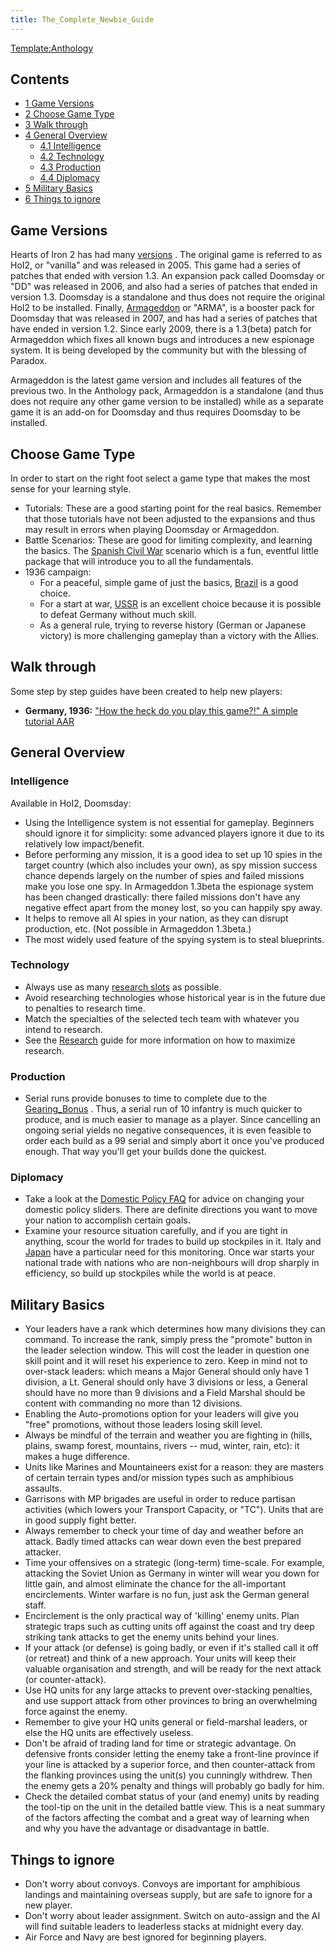 ```yaml
---
title: The_Complete_Newbie_Guide
---
```

 [Template:Anthology](/wiki/index.php?title=Template:Anthology&action=edit&redlink=1 "Template:Anthology (page does not exist)")

Contents
--------

*   [1 Game Versions](#Game_Versions)
*   [2 Choose Game Type](#Choose_Game_Type)
*   [3 Walk through](#Walk_through)
*   [4 General Overview](#General_Overview)
    *   [4.1 Intelligence](#Intelligence)
    *   [4.2 Technology](#Technology)
    *   [4.3 Production](#Production)
    *   [4.4 Diplomacy](#Diplomacy)
*   [5 Military Basics](#Military_Basics)
*   [6 Things to ignore](#Things_to_ignore)

Game Versions
-------------

Hearts of Iron 2 has had many [versions](/wiki/Versioning "Versioning") . The original game is referred to as HoI2, or "vanilla" and was released in 2005. This game had a series of patches that ended with version 1.3. An expansion pack called Doomsday or "DD" was released in 2006, and also had a series of patches that ended in version 1.3. Doomsday is a standalone and thus does not require the original HoI2 to be installed. Finally, [Armageddon](/wiki/Armageddon "Armageddon") or "ARMA", is a booster pack for Doomsday that was released in 2007, and has had a series of patches that have ended in version 1.2. Since early 2009, there is a 1.3(beta) patch for Armageddon which fixes all known bugs and introduces a new espionage system. It is being developed by the community but with the blessing of Paradox.

Armageddon is the latest game version and includes all features of the previous two. In the Anthology pack, Armageddon is a standalone (and thus does not require any other game version to be installed) while as a separate game it is an add-on for Doomsday and thus requires Doomsday to be installed.

Choose Game Type
----------------

In order to start on the right foot select a game type that makes the most sense for your learning style.

*   Tutorials: These are a good starting point for the real basics. Remember that those tutorials have not been adjusted to the expansions and thus may result in errors when playing Doomsday or Armageddon.
*   Battle Scenarios: These are good for limiting complexity, and learning the basics. The [Spanish Civil War](/wiki/Spanish_Civil_War "Spanish Civil War") scenario which is a fun, eventful little package that will introduce you to all the fundamentals.
*   1936 campaign:
    *   For a peaceful, simple game of just the basics, [Brazil](/wiki/Brazil_strategy "Brazil strategy") is a good choice.
    *   For a start at war, [USSR](/wiki/USSR_strategy "USSR strategy") is an excellent choice because it is possible to defeat Germany without much skill.
    *   As a general rule, trying to reverse history (German or Japanese victory) is more challenging gameplay than a victory with the Allies.

Walk through
------------

Some step by step guides have been created to help new players:

*   **Germany, 1936:** ["How the heck do you play this game?!" A simple tutorial AAR](http://forum.paradoxplaza.com/forum/showthread.php?t=378841)

General Overview
----------------

### Intelligence

Available in HoI2, Doomsday:

*   Using the Intelligence system is not essential for gameplay. Beginners should ignore it for simplicity: some advanced players ignore it due to its relatively low impact/benefit.
*   Before performing any mission, it is a good idea to set up 10 spies in the target country (which also includes your own), as spy mission success chance depends largely on the number of spies and failed missions make you lose one spy. In Armageddon 1.3beta the espionage system has been changed drastically: there failed missions don't have any negative effect apart from the money lost, so you can happily spy away.
*   It helps to remove all AI spies in your nation, as they can disrupt production, etc. (Not possible in Armageddon 1.3beta.)
*   The most widely used feature of the spying system is to steal blueprints.

### Technology

*   Always use as many [research slots](/wiki/Research_Slot "Research Slot") as possible.
*   Avoid researching technologies whose historical year is in the future due to penalties to research time.
*   Match the specialties of the selected tech team with whatever you intend to research.
*   See the [Research](/wiki/Research "Research") guide for more information on how to maximize research.

### Production

*   Serial runs provide bonuses to time to complete due to the [Gearing\_Bonus](/wiki/Gearing_Bonus "Gearing Bonus") . Thus, a serial run of 10 infantry is much quicker to produce, and is much easier to manage as a player. Since cancelling an ongoing serial yields no negative consequences, it is even feasible to order each build as a 99 serial and simply abort it once you've produced enough. That way you'll get your builds done the quickest.

### Diplomacy

*   Take a look at the [Domestic Policy FAQ](/wiki/Domestic_Policy_FAQ "Domestic Policy FAQ") for advice on changing your domestic policy sliders. There are definite directions you want to move your nation to accomplish certain goals.
*   Examine your resource situation carefully, and if you are tight in anything, scour the world for trades to build up stockpiles in it. Italy and [Japan](/wiki/Japan "Japan") have a particular need for this monitoring. Once war starts your national trade with nations who are non-neighbours will drop sharply in efficiency, so build up stockpiles while the world is at peace.

Military Basics
---------------

*   Your leaders have a rank which determines how many divisions they can command. To increase the rank, simply press the "promote" button in the leader selection window. This will cost the leader in question one skill point and it will reset his experience to zero. Keep in mind not to over-stack leaders: which means a Major General should only have 1 division, a Lt. General should only have 3 divisions or less, a General should have no more than 9 divisions and a Field Marshal should be content with commanding no more than 12 divisions.
*   Enabling the Auto-promotions option for your leaders will give you "free" promotions, without those leaders losing skill level.
*   Always be mindful of the terrain and weather you are fighting in (hills, plains, swamp forest, mountains, rivers -- mud, winter, rain, etc): it makes a huge difference.
*   Units like Marines and Mountaineers exist for a reason: they are masters of certain terrain types and/or mission types such as amphibious assaults.
*   Garrisons with MP brigades are useful in order to reduce partisan activities (which lowers your Transport Capacity, or "TC"). Units that are in good supply fight better.
*   Always remember to check your time of day and weather before an attack. Badly timed attacks can wear down even the best prepared attacker.
*   Time your offensives on a strategic (long-term) time-scale. For example, attacking the Soviet Union as Germany in winter will wear you down for little gain, and almost eliminate the chance for the all-important encirclements. Winter warfare is no fun, just ask the German general staff.
*   Encirclement is the only practical way of 'killing' enemy units. Plan strategic traps such as cutting units off against the coast and try deep striking tank attacks to get the enemy units behind your lines.
*   If your attack (or defense) is going badly, or even if it's stalled call it off (or retreat) and think of a new approach. Your units will keep their valuable organisation and strength, and will be ready for the next attack (or counter-attack).
*   Use HQ units for any large attacks to prevent over-stacking penalties, and use support attack from other provinces to bring an overwhelming force against the enemy.
*   Remember to give your HQ units general or field-marshal leaders, or else the HQ units are effectively useless.
*   Don't be afraid of trading land for time or strategic advantage. On defensive fronts consider letting the enemy take a front-line province if your line is attacked by a superior force, and then counter-attack from the flanking provinces using the unit(s) you cunningly withdrew. Then the enemy gets a 20% penalty and things will probably go badly for him.
*   Check the detailed combat status of your (and enemy) units by reading the tool-tip on the unit in the detailed battle view. This is a neat summary of the factors affecting the combat and a great way of learning when and why you have the advantage or disadvantage in battle.

Things to ignore
----------------

*   Don't worry about convoys. Convoys are important for amphibious landings and maintaining overseas supply, but are safe to ignore for a new player.
*   Don't worry about leader assignment. Switch on auto-assign and the AI will find suitable leaders to leaderless stacks at midnight every day.
*   Air Force and Navy are best ignored for beginning players.